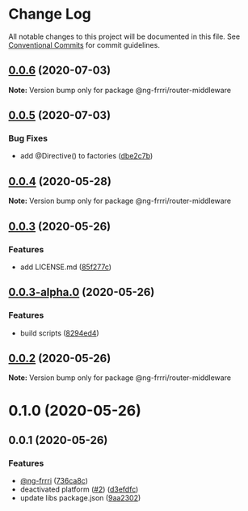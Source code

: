 # Change Log

All notable changes to this project will be documented in this file.
See [Conventional Commits](https://conventionalcommits.org) for commit guidelines.

## [0.0.6](https://github.com/bitflut/ng-frrri/compare/@ng-frrri/router-middleware@0.0.5...@ng-frrri/router-middleware@0.0.6) (2020-07-03)

**Note:** Version bump only for package @ng-frrri/router-middleware





## [0.0.5](https://github.com/bitflut/ng-frrri/compare/@ng-frrri/router-middleware@0.0.4...@ng-frrri/router-middleware@0.0.5) (2020-07-03)


### Bug Fixes

* add @Directive() to factories ([dbe2c7b](https://github.com/bitflut/ng-frrri/commit/dbe2c7bdc6d9cadb79eb93eb2c0c2abca17cba68))





## [0.0.4](https://github.com/bitflut/ng-frrri/compare/@ng-frrri/router-middleware@0.0.3...@ng-frrri/router-middleware@0.0.4) (2020-05-28)

**Note:** Version bump only for package @ng-frrri/router-middleware





## [0.0.3](https://github.com/bitflut/ng-frrri/compare/@ng-frrri/router-middleware@0.0.3-alpha.0...@ng-frrri/router-middleware@0.0.3) (2020-05-26)


### Features

* add LICENSE.md ([85f277c](https://github.com/bitflut/ng-frrri/commit/85f277c72c6a32387b2116dcccd86c6fe44152ad))





## [0.0.3-alpha.0](https://github.com/bitflut/ng-frrri/compare/@ng-frrri/router-middleware@0.0.2...@ng-frrri/router-middleware@0.0.3-alpha.0) (2020-05-26)


### Features

* build scripts ([8294ed4](https://github.com/bitflut/ng-frrri/commit/8294ed42f94f174d968dc4074f03e3d1347b5c81))





## [0.0.2](https://github.com/bitflut/ng-frrri/compare/@ng-frrri/router-middleware@0.1.0...@ng-frrri/router-middleware@0.0.2) (2020-05-26)

**Note:** Version bump only for package @ng-frrri/router-middleware





# 0.1.0 (2020-05-26)



## 0.0.1 (2020-05-26)


### Features

* [@ng-frrri](https://github.com/ng-frrri) ([736ca8c](https://github.com/bitflut/ng-frrri/commit/736ca8cda25f2c01e3ae1ca834ed90f528578419))
* deactivated platform ([#2](https://github.com/bitflut/ng-frrri/issues/2)) ([d3efdfc](https://github.com/bitflut/ng-frrri/commit/d3efdfcc44d5c31558220ecdfc7741e28f2f1a03))
* update libs package.json ([9aa2302](https://github.com/bitflut/ng-frrri/commit/9aa23023dc203a420e23a09e2f49dac34b5304cb))
